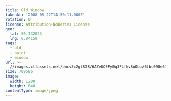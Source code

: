 ```yaml
---
title: Old Window
takenAt: '2008-05-22T14:50:11.000Z'
rotation: 0
license: Attribution-NoDerivs License
geo:
  lat: 50.132023
  lng: 8.84159
tags:
  - old
  - paint
  - window
url: >-
  //images.ctfassets.net/bncv3c2gt878/6AZeUOEPy0q3FLfkv8oObo/6fbc098e618a7602caca5c0d1a789f5e/old-window_4343156143_o
size: 709586
image:
  width: 1280
  height: 848
contentType: image/jpeg
---
```


